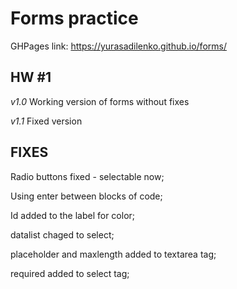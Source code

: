 Forms practice 
=== 

GHPages link: https://yurasadilenko.github.io/forms/

HW #1
---

_v1.0_ 
Working version of forms without fixes 

_v1.1_ 
Fixed version

FIXES 
---
 Radio buttons fixed - selectable now; 
 
 Using enter between blocks of code; 
 
 Id added to the label for color; 
  
 datalist chaged to select; 
 
 placeholder and maxlength added to textarea tag; 
 
 required added to select tag; 
 



